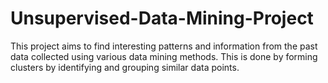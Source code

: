 # Unsupervised-Data-Mining-Project
This project aims to find interesting patterns and information from the past data collected using various data mining methods. This is done by forming clusters by identifying and grouping similar data points.
